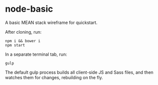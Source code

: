 # node-basic
A basic MEAN stack wireframe for quickstart.

After cloning, run:
```
npm i && bower i
npm start
````

In a separate terminal tab, run:
```
gulp
```

The default gulp process builds all client-side JS and Sass files, and then watches them for changes, rebuilding on the fly.
